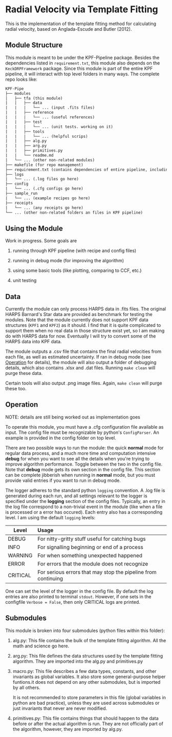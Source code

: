 # Radial Velocity via Template Fitting

This is the implementation of the template fitting method for calculating radial velocity, based on Anglada-Escude and Butler (2012). 

## Module Structure

This module is meant to be under the KPF-Pipeline package. Besides the dependencies listed in `requirement.txt`, this module also depends on the `KeckDRPFramework` package. Since this module is part of the entire KPF pipeline, it will interact with top level folders in many ways. The complete repo looks like:

```txt
KPF-Pipe
├── modules
│   ├── tfa (this module)
|   |   ├── data
|   |   |   └── ... (input .fits files)
|   |   ├── reference
|   |   |   └── ... (useful references)
|   |   ├── test
|   |   |   └── ... (unit tests. working on it)
|   |   ├── tools
|   |   |   └── ... (helpful scrips)
|   |   ├── alg.py
|   |   ├── arg.py
|   |   ├── primitives.py
|   |   └── readme.md
|   └── ... (other non-related modules)
├── makefile (for repo management)
├── requirement.txt (contains dependencies of entire pipeline, including this module
├── logs
|   └── ... (.log files go here)
├── config
|   └── ... (.cfg configs go here)
├── sample_run
|   └── ... (example recipes go here)
├── receipts
|   └── ... (any receipts go here)
└── ... (other non-related folders an files in KPF pipeline)
```


## Using the Module

Work in progress. Some goals are

1. running through KPF pipeline (with recipe and config files)

2. running in debug mode (for improving the algorithm)

3. using some basic tools (like plotting, comparing to CCF, etc.)

4. unit testing 

## Data

Currently the module can only process HARPS data in .fits files. The original HARPS Barnard's Star data are provided as benchmark for testing the modules. Note that the module currently does not support KPF data structures (`KPF1` and `KPF2`) as it should. I find that it is quite complicated to support them when no real data in those structure exist yet, so I am making do with HARPS data for now. Eventually I will try to convert some of the HARPS data into KPF data.

The module outputs a .csv file that contains the final radial velocities from each file, as well as estimated uncertainty. If ran in debug mode (see [Operation](#Operation) for details), the module will also output a folder of debugging details, which also contains .xlsx and .dat files. Running `make clean` will purge these data.

Certain tools will also output .png image files. Again, `make clean` will purge these too.

## Operation

NOTE: details are still being worked out as implementation goes

To operate this module, you must have a .cfg configuration file available as input. The config file must be recognizable by python's `ConfigParser`. An example is provided in the config folder on top level. 

There are two possible ways to run the module: the quick **normal** mode for regular data process, and a much more time and computation intensive **debug** for when you want to see all the details when you're trying to improve algorithm performance. Toggle between the two in the config file. Note that **debug** mode gets its own section in the config file. This section can be complete jibberish when running in **normal** mode, but you must provide valid entries if you want to run in debug mode.

The logger adheres to the standard python `logging` convention. A .log file is generated during each run, and all settings relevant to the logger is specified under the **logging** section of the config files. Typically, an entry in the log file correspond to a non-trivial event in the module (like when a file is processed or a error has occured). Each entry also has a corresponding level. I am using the default `logging` levels: 

| Level    | Usage           |
| -------- |:-------------|
| DEBUG    | For nitty-gritty stuff useful for catching bugs |
| INFO     | For signalling beginning or end of a process      |
| WARNING  | For when something unexpected happened      |
| ERROR    | For errors that the module does not recognize       |
| CRITICAL | For serious errors that may stop the pipeline from continuing       |

One can set the level of the logger in the config file. By default the log entries are also printed to terminal `stdout`. However, if one sets in the configfile `Verbose = False`, then only CRITICAL logs are printed.

## Submodules

This module is broken into four submodules (python files within this folder):

1. alg.py: This file contains the bulk of the template fitting algorithm. All the math and science go here.

2. arg.py: This file defines the data structures used by the template fitting algorithm. They are imported into the alg.py and primitives.py

3. macro.py: This file describes a few data types, constants, and other invariants as global variables.  It also store some general-purpose helper funtions.it does not depend on any other submodules, but is imported by all others.

     It is not recommended to store parameters in this file (global variables in python are bad practice), unless they are used across submodules or just invariants that never are never modified.

4. primitives.py: This file contains things that should happen to the data before or after the actual algorithm is run. They are not officially part of the algorithm, however, they are imported by alg.py.

